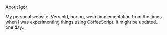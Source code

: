 About Igor

My personal website. Very old, boring, weird implementation from the times when I was experimenting things using CoffeeScript. It might be updated... one day...
